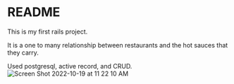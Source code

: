 # README

This is my first rails project. 

It is a one to many relationship between restaurants and the hot sauces that they carry. 

Used postgresql, active record, and CRUD.
![Screen Shot 2022-10-19 at 11 22 10 AM](https://user-images.githubusercontent.com/105073232/196773301-01b22300-4046-47b9-a03b-f2e592a00f89.png)
